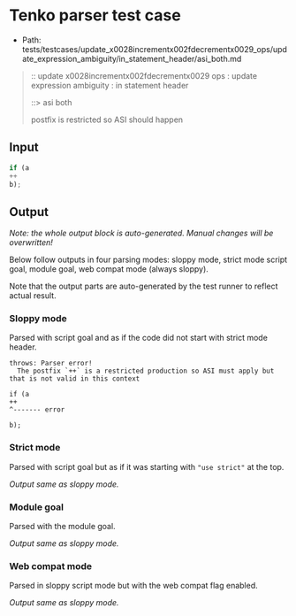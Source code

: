 # Tenko parser test case

- Path: tests/testcases/update_x0028incrementx002fdecrementx0029_ops/update_expression_ambiguity/in_statement_header/asi_both.md

> :: update x0028incrementx002fdecrementx0029 ops : update expression ambiguity : in statement header
>
> ::> asi both
>
> postfix is restricted so ASI should happen

## Input

`````js
if (a
++
b);
`````

## Output

_Note: the whole output block is auto-generated. Manual changes will be overwritten!_

Below follow outputs in four parsing modes: sloppy mode, strict mode script goal, module goal, web compat mode (always sloppy).

Note that the output parts are auto-generated by the test runner to reflect actual result.

### Sloppy mode

Parsed with script goal and as if the code did not start with strict mode header.

`````
throws: Parser error!
  The postfix `++` is a restricted production so ASI must apply but that is not valid in this context

if (a
++
^------- error

b);
`````

### Strict mode

Parsed with script goal but as if it was starting with `"use strict"` at the top.

_Output same as sloppy mode._

### Module goal

Parsed with the module goal.

_Output same as sloppy mode._

### Web compat mode

Parsed in sloppy script mode but with the web compat flag enabled.

_Output same as sloppy mode._
